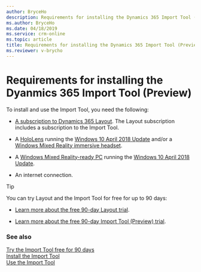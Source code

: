 ```yaml
---
author: BryceHo
description: Requirements for installing the Dynamics 365 Import Tool (Preview)
ms.author: BryceHo
ms.date: 04/18/2019
ms.service: crm-online
ms.topic: article
title: Requirements for installing the Dynamics 365 Import Tool (Preview)
ms.reviewer: v-brycho
---
```


# Requirements for installing the Dyanmics 365 Import Tool (Preview)

To install and use the Import Tool, you need the following:

- [A subscription to Dynamics 365 Layout](https://docs.microsoft.com/en-us/dynamics365/mixed-reality/layout/buy-and-deploy-layout). The 
Layout subscription includes a subscription to the Import Tool.
 
- A [HoloLens](https://www.microsoft.com/hololens) running the [Windows 10 April 2018 Update](https://support.microsoft.com/en-us/help/12643) and/or a [Windows Mixed Reality immersive headset](https://www.microsoft.com/en-us/windows/windows-mixed-reality). 

- A [Windows Mixed Reality-ready PC](https://www.microsoft.com/en-us/windows/windows-mixed-reality-devices#wmrpcs) running the [Windows 10 April 2018 Update](https://support.microsoft.com/en-us/help/12643).

- An internet connection.

 > [!TIP] 
  > You can try Layout and the Import Tool for free for up to 90 days: 
  
  - [Learn more about the free 90-day Layout trial](https://docs.microsoft.com/en-us/dynamics365/mixed-reality/layout/try-layout-free).
  
  - [Learn more about the free 90-day Import Tool (Preview) trial](try-import-tool-free.md).

### See also
[Try the Import Tool free for 90 days](try-import-tool-free.md)<br>
[Install the Import Tool](install.md)<br>
[Use the Import Tool](import-tool.md)

